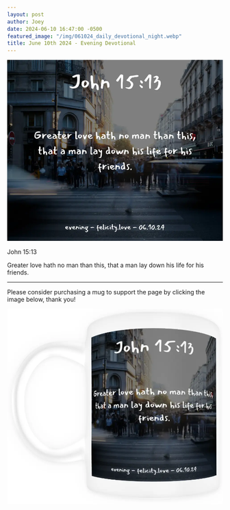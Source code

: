 ```yaml
---
layout: post
author: Joey
date: 2024-06-10 16:47:00 -0500
featured_image: "/img/061024_daily_devotional_night.webp"
title: June 10th 2024 - Evening Devotional
---
```


[![June 10th 2024 - Evening Devotional](/img/061024_daily_devotional_night.webp)](/img/061024_daily_devotional_night.webp)

John 15:13

Greater love hath no man than this, that a man lay down his life for his friends.

<hr>

Please consider purchasing a mug to support the page by clicking the image below, thank you!

[![June 10th 2024 - Evening Devotional - Mug](/img/mugs/061024_night_mug.webp)]()